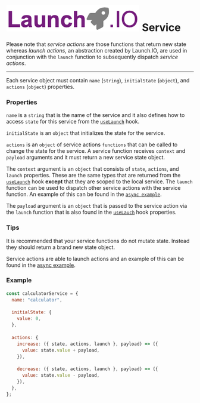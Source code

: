 # ![Launch.IO Logo](../../logo/logo-small.png) Service

Please note that _service actions_ are those functions that return new state whereas _launch actions_, an abstraction created by Launch.IO, are used in conjunction with the `launch` function to subsequently dispatch _service actions_.

---

Each service object must contain `name` (`string`), `initialState` (`object`), and `actions` (`object`) properties.

### Properties

`name` is a `string` that is the name of the service and it also defines how to access `state` for this service from the [`useLaunch`](./useLaunch.md) hook.

`initialState` is an `object` that initializes the state for the service.

`actions` is an `object` of service actions `functions` that can be called to change the state for the service. A service function receives `context` and `payload` arguments and it must return a new service state object.

The `context` argument is an `object` that consists of `state`, `actions`, and `launch` properties. These are the same types that are returned from the [`useLaunch`](./useLaunch.md) hook **except** that they are scoped to the local service. The `launch` function can be used to dispatch other service actions with the service function. An example of this can be found in the [`async example`](./asyncExample.md).

The `payload` argument is an `object` that is passed to the service action via the `launch` function that is also found in the [`useLauch`](./useLaunch.md) hook properties.

### Tips

It is recommended that your service functions do not mutate state. Instead they should return a brand new state object.

Service actions are able to launch actions and an example of this can be found in the [async example](./asyncExample.md).

### Example

```javascript
const calculatorService = {
  name: "calculator",

  initialState: {
    value: 0,
  },

  actions: {
    increase: ({ state, actions, launch }, payload) => ({
      value: state.value + payload,
    }),

    decrease: ({ state, actions, launch }, payload) => ({
      value: state.value - payload,
    }),
  },
};
```
